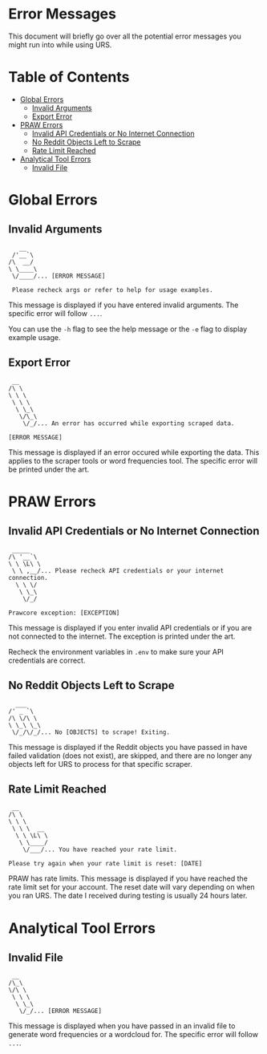 # Error Messages

This document will briefly go over all the potential error messages you might run into while using URS.

# Table of Contents

- [Global Errors](#global-errors)
  - [Invalid Arguments](#invalid-arguments)
  - [Export Error](#export-error)
- [PRAW Errors](#praw-errors)
  - [Invalid API Credentials or No Internet Connection](#invalid-api-credentials-or-no-internet-connection)
  - [No Reddit Objects Left to Scrape](#no-reddit-objects-left-to-scrape)
  - [Rate Limit Reached](#rate-limit-reached)
- [Analytical Tool Errors](#analytical-tool-errors)
  - [Invalid File](#invalid-file)

# Global Errors

## Invalid Arguments

       __
     /'__`\
    /\  __/
    \ \____\
     \/____/... [ERROR MESSAGE]

     Please recheck args or refer to help for usage examples.

This message is displayed if you have entered invalid arguments. The specific error will follow `...`.

You can use the `-h` flag to see the help message or the `-e` flag to display example usage.

## Export Error

     __
    /\ \
    \ \ \
     \ \ \
      \ \_\
       \/\_\
        \/_/... An error has occurred while exporting scraped data.

    [ERROR MESSAGE]

This message is displayed if an error occured while exporting the data. This applies to the scraper tools or word frequencies tool. The specific error will be printed under the art.

# PRAW Errors

## Invalid API Credentials or No Internet Connection

     _____
    /\ '__`\
    \ \ \L\ \
     \ \ ,__/... Please recheck API credentials or your internet connection.
      \ \ \/
       \ \_\
        \/_/

    Prawcore exception: [EXCEPTION]

This message is displayed if you enter invalid API credentials or if you are not connected to the internet. The exception is printed under the art.

Recheck the environment variables in `.env` to make sure your API credentials are correct.

## No Reddit Objects Left to Scrape

      ___
    /' _ `\
    /\ \/\ \
    \ \_\ \_\
     \/_/\/_/... No [OBJECTS] to scrape! Exiting.

This message is displayed if the Reddit objects you have passed in have failed validation (does not exist), are skipped, and there are no longer any objects left for URS to process for that specific scraper.

## Rate Limit Reached

     __
    /\ \
    \ \ \
     \ \ \  __
      \ \ \L\ \
       \ \____/
        \/___/... You have reached your rate limit.

    Please try again when your rate limit is reset: [DATE]

PRAW has rate limits. This message is displayed if you have reached the rate limit set for your account. The reset date will vary depending on when you ran URS. The date I received during testing is usually 24 hours later.

# Analytical Tool Errors

## Invalid File

     __
    /\_\
    \/\ \
     \ \ \
      \ \_\
       \/_/... [ERROR MESSAGE]

This message is displayed when you have passed in an invalid file to generate word frequencies or a wordcloud for. The specific error will follow `...`.
